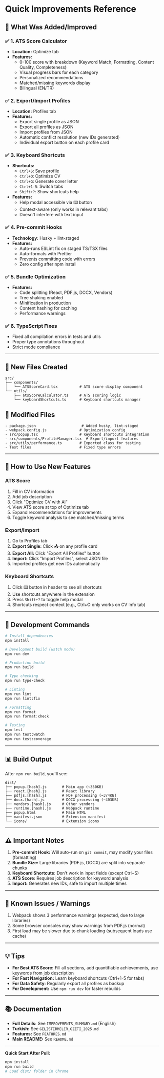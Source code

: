 # Quick Improvements Reference

## 🎯 What Was Added/Improved

### ✅ 1. ATS Score Calculator
- **Location:** Optimize tab
- **Features:**
  - 0-100 score with breakdown (Keyword Match, Formatting, Content Quality, Completeness)
  - Visual progress bars for each category
  - Personalized recommendations
  - Matched/missing keywords display
  - Bilingual (EN/TR)

### ✅ 2. Export/Import Profiles
- **Location:** Profiles tab
- **Features:**
  - Export single profile as JSON
  - Export all profiles as JSON
  - Import profiles from JSON
  - Automatic conflict resolution (new IDs generated)
  - Individual export button on each profile card

### ✅ 3. Keyboard Shortcuts
- **Shortcuts:**
  - `Ctrl+S`: Save profile
  - `Ctrl+O`: Optimize CV
  - `Ctrl+G`: Generate cover letter
  - `Ctrl+1-5`: Switch tabs
  - `Shift+?`: Show shortcuts help
- **Features:**
  - Help modal accessible via ⌨️ button
  - Context-aware (only works in relevant tabs)
  - Doesn't interfere with text input

### ✅ 4. Pre-commit Hooks
- **Technology:** Husky + lint-staged
- **Features:**
  - Auto-runs ESLint fix on staged TS/TSX files
  - Auto-formats with Prettier
  - Prevents committing code with errors
  - Zero config after npm install

### ✅ 5. Bundle Optimization
- **Features:**
  - Code splitting (React, PDF.js, DOCX, Vendors)
  - Tree shaking enabled
  - Minification in production
  - Content hashing for caching
  - Performance warnings

### ✅ 6. TypeScript Fixes
- Fixed all compilation errors in tests and utils
- Proper type annotations throughout
- Strict mode compliance

---

## 📁 New Files Created

```
src/
├── components/
│   └── ATSScoreCard.tsx          # ATS score display component
└── utils/
    ├── atsScoreCalculator.ts     # ATS scoring logic
    └── keyboardShortcuts.ts      # Keyboard shortcuts manager
```

## 📝 Modified Files

```
- package.json                     # Added husky, lint-staged
- webpack.config.js               # Optimization config
- src/popup.tsx                   # Keyboard shortcuts integration
- src/components/ProfileManager.tsx  # Export/import features
- src/utils/performance.ts        # Exported class for testing
- Test files                      # Fixed type errors
```

---

## 🚀 How to Use New Features

### ATS Score
1. Fill in CV information
2. Add job description
3. Click "Optimize CV with AI"
4. View ATS score at top of Optimize tab
5. Expand recommendations for improvements
6. Toggle keyword analysis to see matched/missing terms

### Export/Import
1. Go to Profiles tab
2. **Export Single:** Click 📤 on any profile card
3. **Export All:** Click "Export All Profiles" button
4. **Import:** Click "Import Profiles", select JSON file
5. Imported profiles get new IDs automatically

### Keyboard Shortcuts
1. Click ⌨️ button in header to see all shortcuts
2. Use shortcuts anywhere in the extension
3. Press `Shift+?` to toggle help modal
4. Shortcuts respect context (e.g., Ctrl+O only works on CV Info tab)

---

## 🔧 Development Commands

```bash
# Install dependencies
npm install

# Development build (watch mode)
npm run dev

# Production build
npm run build

# Type checking
npm run type-check

# Linting
npm run lint
npm run lint:fix

# Formatting
npm run format
npm run format:check

# Testing
npm test
npm run test:watch
npm run test:coverage
```

---

## 📊 Build Output

After `npm run build`, you'll see:
```
dist/
├── popup.[hash].js       # Main app (~350KB)
├── react.[hash].js       # React library
├── pdfjs.[hash].js       # PDF processing (~374KB)
├── docx.[hash].js        # DOCX processing (~403KB)
├── vendors.[hash].js     # Other vendors
├── runtime.[hash].js     # Webpack runtime
├── popup.html            # Main HTML
├── manifest.json         # Extension manifest
└── icons/                # Extension icons
```

---

## ⚠️ Important Notes

1. **Pre-commit Hook:** Will auto-run on `git commit`, may modify your files (formatting)
2. **Bundle Size:** Large libraries (PDF.js, DOCX) are split into separate chunks
3. **Keyboard Shortcuts:** Don't work in input fields (except Ctrl+S)
4. **ATS Score:** Requires job description for keyword analysis
5. **Import:** Generates new IDs, safe to import multiple times

---

## 🐛 Known Issues / Warnings

1. Webpack shows 3 performance warnings (expected, due to large libraries)
2. Some browser consoles may show warnings from PDF.js (normal)
3. First load may be slower due to chunk loading (subsequent loads use cache)

---

## 💡 Tips

- **For Best ATS Score:** Fill all sections, add quantifiable achievements, use keywords from job description
- **For Fast Navigation:** Learn keyboard shortcuts (Ctrl+1-5 for tabs)
- **For Data Safety:** Regularly export all profiles as backup
- **For Development:** Use `npm run dev` for faster rebuilds

---

## 📚 Documentation

- **Full Details:** See `IMPROVEMENTS_SUMMARY.md` (English)
- **Turkish:** See `GELISTIRMELER_OZETI_2025.md`
- **Features:** See `FEATURES.md`
- **Main README:** See `README.md`

---

**Quick Start After Pull:**
```bash
npm install
npm run build
# Load dist/ folder in Chrome
```
